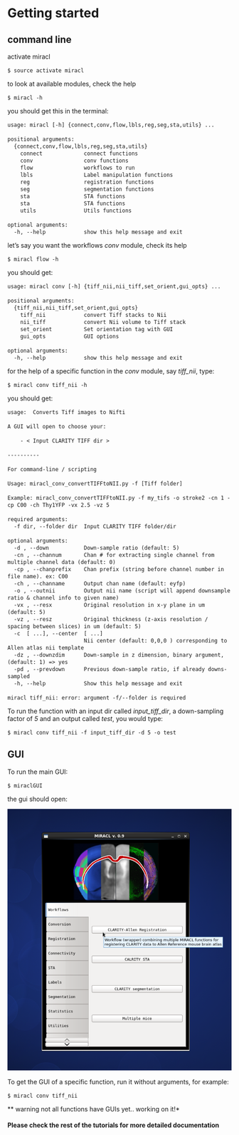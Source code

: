 # Getting started

## command line

activate miracl

    $ source activate miracl

to look at available modules, check the help

    $ miracl -h

you should get this in the terminal:

    usage: miracl [-h] {connect,conv,flow,lbls,reg,seg,sta,utils} ...
    
    positional arguments:
      {connect,conv,flow,lbls,reg,seg,sta,utils}
        connect             connect functions
        conv                conv functions
        flow                workflows to run
        lbls                Label manipulation functions
        reg                 registration functions
        seg                 segmentation functions
        sta                 STA functions
        sta                 STA functions
        utils               Utils functions
    
    optional arguments:
      -h, --help            show this help message and exit


let’s say you want the workflows *conv* module, check its help

    $ miracl flow -h
    
you should get:

    usage: miracl conv [-h] {tiff_nii,nii_tiff,set_orient,gui_opts} ...
    
    positional arguments:
      {tiff_nii,nii_tiff,set_orient,gui_opts}
        tiff_nii            convert Tiff stacks to Nii
        nii_tiff            convert Nii volume to Tiff stack
        set_orient          Set orientation tag with GUI
        gui_opts            GUI options
    
    optional arguments:
      -h, --help            show this help message and exit

for the help of a specific function in the *conv* module, say *tiff_nii*, type:

    $ miracl conv tiff_nii -h

you should get:

    usage:  Converts Tiff images to Nifti 

    A GUI will open to choose your:

        - < Input CLARITY TIFF dir >

    ----------

    For command-line / scripting

    Usage: miracl_conv_convertTIFFtoNII.py -f [Tiff folder]

    Example: miracl_conv_convertTIFFtoNII.py -f my_tifs -o stroke2 -cn 1 -cp C00 -ch Thy1YFP -vx 2.5 -vz 5

    required arguments:
      -f dir, --folder dir  Input CLARITY TIFF folder/dir

    optional arguments:
      -d , --down           Down-sample ratio (default: 5)
      -cn , --channum       Chan # for extracting single channel from multiple channel data (default: 0)
      -cp , --chanprefix    Chan prefix (string before channel number in file name). ex: C00
      -ch , --channame      Output chan name (default: eyfp)
      -o , --outnii         Output nii name (script will append downsample ratio & channel info to given name)
      -vx , --resx          Original resolution in x-y plane in um (default: 5)
      -vz , --resz          Original thickness (z-axis resolution / spacing between slices) in um (default: 5)
      -c  [ ...], --center  [ ...]
                            Nii center (default: 0,0,0 ) corresponding to Allen atlas nii template
      -dz , --downzdim      Down-sample in z dimension, binary argument, (default: 1) => yes
      -pd , --prevdown      Previous down-sample ratio, if already downs-sampled
      -h, --help            Show this help message and exit

    miracl tiff_nii: error: argument -f/--folder is required
    
To run the function with an input dir called *input_tiff_dir*, a down-sampling factor of *5* and an output called *test*,
you would type:

    $ miracl conv tiff_nii -f input_tiff_dir -d 5 -o test

## GUI

To run the main GUI:

    $ miraclGUI
    
the gui should open:

![](../../gallery/miracl_gui1.png)

To get the GUI of a specific function, run it without arguments, for example:

    $ miracl conv tiff_nii

** warning not all functions have GUIs yet.. working on it!*

#### Please check the rest of the tutorials for more detailed documentation